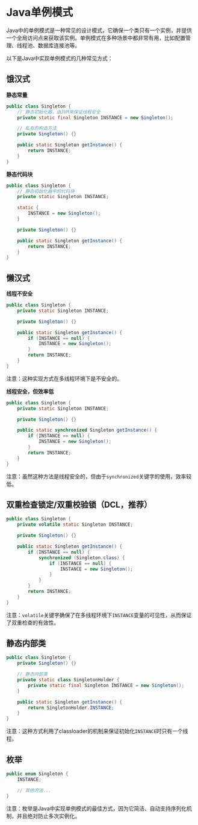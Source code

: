 # Java单例模式

Java中的单例模式是一种常见的设计模式，它确保一个类只有一个实例，并提供一个全局访问点来获取该实例。单例模式在多种场景中都非常有用，比如配置管理、线程池、数据库连接池等。

以下是Java中实现单例模式的几种常见方式：

## 饿汉式

**静态常量**

```java
public class Singleton {
    // 静态初始化器，由JVM来保证线程安全
    private static final Singleton INSTANCE = new Singleton();

    // 私有的构造方法  
    private Singleton() {}

    public static Singleton getInstance() {
        return INSTANCE;
    }
}
```

**静态代码块**

```java
public class Singleton {
    // 静态初始化器中的代码块
    private static Singleton INSTANCE;

    static {
        INSTANCE = new Singleton();
    }

    private Singleton() {}

    public static Singleton getInstance() {
        return INSTANCE;
    }
}
```

## 懒汉式

**线程不安全**

```java
public class Singleton {
    private static Singleton INSTANCE;

    private Singleton() {}

    public static Singleton getInstance() {
        if (INSTANCE == null) {
            INSTANCE = new Singleton();
        }
        return INSTANCE;
    }
}
```

注意：这种实现方式在多线程环境下是不安全的。

**线程安全，但效率低**

```java
public class Singleton {
    private static Singleton INSTANCE;

    private Singleton() {}

    public static synchronized Singleton getInstance() {
        if (INSTANCE == null) {
            INSTANCE = new Singleton();
        }
        return INSTANCE;
    }
}
```

注意：虽然这种方法是线程安全的，但由于`synchronized`关键字的使用，效率较低。

## 双重检查锁定/双重校验锁（DCL，推荐）

```java
public class Singleton {
    private volatile static Singleton INSTANCE;

    private Singleton() {}

    public static Singleton getInstance() {
        if (INSTANCE == null) {
            synchronized (Singleton.class) {
                if (INSTANCE == null) {
                    INSTANCE = new Singleton();
                }
            }
        }
        return INSTANCE;
    }
}
```

注意：`volatile`关键字确保了在多线程环境下`INSTANCE`变量的可见性，从而保证了双重检查的有效性。

## 静态内部类

```java
public class Singleton {
    private Singleton() {}

    // 静态内部类
    private static class SingletonHolder {
        private static final Singleton INSTANCE = new Singleton();
    }

    public static Singleton getInstance() {
        return SingletonHolder.INSTANCE;
    }
}
```

注意：这种方式利用了classloader的机制来保证初始化`INSTANCE`时只有一个线程。

## 枚举

```java
public enum Singleton {
    INSTANCE;

    // 其他方法...
}
```

注意：枚举是Java中实现单例模式的最佳方式，因为它简洁、自动支持序列化机制，并且绝对防止多次实例化。
